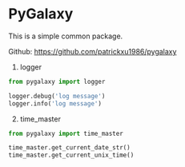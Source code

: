 # PyGalaxy

This is a simple common package. 

Github: https://github.com/patrickxu1986/pygalaxy

1. logger

```python
from pygalaxy import logger

logger.debug('log message') 
logger.info('log message') 
```

2. time_master

```python
from pygalaxy import time_master

time_master.get_current_date_str()
time_master.get_current_unix_time()
```